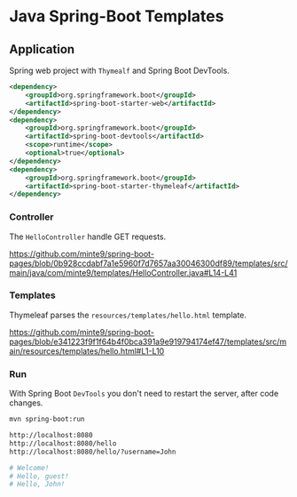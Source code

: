 # Java Spring-Boot Templates

## Application

Spring web project with `Thymealf` and Spring Boot DevTools. 

~~~xml
<dependency>
    <groupId>org.springframework.boot</groupId>
    <artifactId>spring-boot-starter-web</artifactId>
</dependency>
<dependency>
    <groupId>org.springframework.boot</groupId>
    <artifactId>spring-boot-devtools</artifactId>
    <scope>runtime</scope>
    <optional>true</optional>
</dependency>
<dependency>
    <groupId>org.springframework.boot</groupId>
    <artifactId>spring-boot-starter-thymeleaf</artifactId>
</dependency>
~~~

### Controller

The `HelloController` handle GET requests.

https://github.com/minte9/spring-boot-pages/blob/0b928ccdabf7a1e5960f7d7657aa30046300df89/templates/src/main/java/com/minte9/templates/HelloController.java#L14-L41


### Templates

Thymeleaf parses the `resources/templates/hello.html` template.

https://github.com/minte9/spring-boot-pages/blob/e341223f9f1f64b4f0bca391a9e919794174ef47/templates/src/main/resources/templates/hello.html#L1-L10


### Run

With Spring Boot `DevTools` you don't need to restart the server, after code changes.

~~~sh
mvn spring-boot:run

http://localhost:8080
http://localhost:8080/hello
http://localhost:8080/hello/?username=John

# Welcome!
# Hello, guest!
# Hello, John!
~~~

